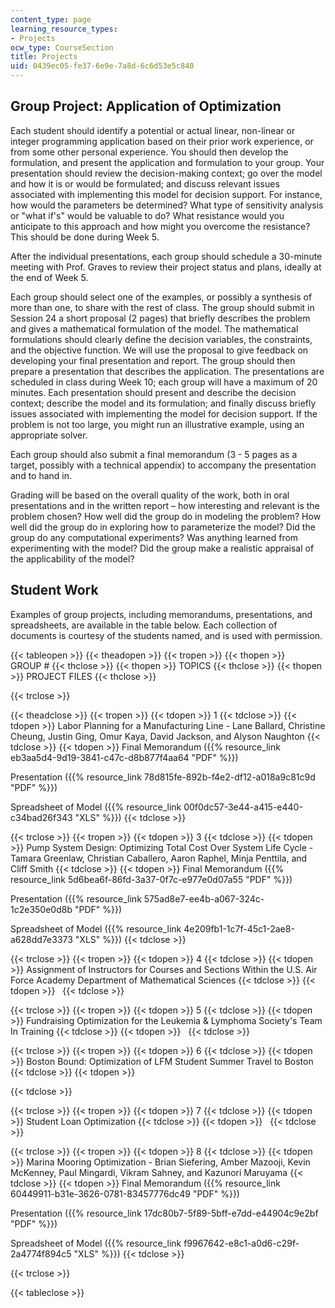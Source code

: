 ```yaml
---
content_type: page
learning_resource_types:
- Projects
ocw_type: CourseSection
title: Projects
uid: 0439ec05-fe37-6e9e-7a8d-6c6d53e5c840
---
```


Group Project: Application of Optimization
------------------------------------------

Each student should identify a potential or actual linear, non-linear or integer programming application based on their prior work experience, or from some other personal experience. You should then develop the formulation, and present the application and formulation to your group. Your presentation should review the decision-making context; go over the model and how it is or would be formulated; and discuss relevant issues associated with implementing this model for decision support. For instance, how would the parameters be determined? What type of sensitivity analysis or "what if's" would be valuable to do? What resistance would you anticipate to this approach and how might you overcome the resistance? This should be done during Week 5.

After the individual presentations, each group should schedule a 30-minute meeting with Prof. Graves to review their project status and plans, ideally at the end of Week 5.

Each group should select one of the examples, or possibly a synthesis of more than one, to share with the rest of class. The group should submit in Session 24 a short proposal (2 pages) that briefly describes the problem and gives a mathematical formulation of the model. The mathematical formulations should clearly define the decision variables, the constraints, and the objective function. We will use the proposal to give feedback on developing your final presentation and report. The group should then prepare a presentation that describes the application. The presentations are scheduled in class during Week 10; each group will have a maximum of 20 minutes. Each presentation should present and describe the decision context; describe the model and its formulation; and finally discuss briefly issues associated with implementing the model for decision support. If the problem is not too large, you might run an illustrative example, using an appropriate solver.

Each group should also submit a final memorandum (3 - 5 pages as a target, possibly with a technical appendix) to accompany the presentation and to hand in.

Grading will be based on the overall quality of the work, both in oral presentations and in the written report – how interesting and relevant is the problem chosen? How well did the group do in modeling the problem? How well did the group do in exploring how to parameterize the model? Did the group do any computational experiments? Was anything learned from experimenting with the model? Did the group make a realistic appraisal of the applicability of the model?

Student Work
------------

Examples of group projects, including memorandums, presentations, and spreadsheets, are available in the table below. Each collection of documents is courtesy of the students named, and is used with permission.

{{< tableopen >}}
{{< theadopen >}}
{{< tropen >}}
{{< thopen >}}
GROUP #
{{< thclose >}}
{{< thopen >}}
TOPICS
{{< thclose >}}
{{< thopen >}}
PROJECT FILES
{{< thclose >}}

{{< trclose >}}

{{< theadclose >}}
{{< tropen >}}
{{< tdopen >}}
1
{{< tdclose >}}
{{< tdopen >}}
Labor Planning for a Manufacturing Line - Lane Ballard, Christine Cheung, Justin Ging, Omur Kaya, David Jackson, and Alyson Naughton
{{< tdclose >}}
{{< tdopen >}}
Final Memorandum ({{% resource_link eb3aa5d4-9d19-3841-c47c-d8b877f4aa64 "PDF" %}})  
  
Presentation ({{% resource_link 78d815fe-892b-f4e2-df12-a018a9c81c9d "PDF" %}})  
  
Spreadsheet of Model ({{% resource_link 00f0dc57-3e44-a415-e440-c34bad26f343 "XLS" %}})
{{< tdclose >}}

{{< trclose >}}
{{< tropen >}}
{{< tdopen >}}
3
{{< tdclose >}}
{{< tdopen >}}
Pump System Design: Optimizing Total Cost Over System Life Cycle - Tamara Greenlaw, Christian Caballero, Aaron Raphel, Minja Penttila, and Cliff Smith
{{< tdclose >}}
{{< tdopen >}}
Final Memorandum ({{% resource_link 5d6bea6f-86fd-3a37-0f7c-e977e0d07a55 "PDF" %}})  
  
Presentation ({{% resource_link 575ad8e7-ee4b-a067-324c-1c2e350e0d8b "PDF" %}})  
  
Spreadsheet of Model ({{% resource_link 4e209fb1-1c7f-45c1-2ae8-a628dd7e3373 "XLS" %}})
{{< tdclose >}}

{{< trclose >}}
{{< tropen >}}
{{< tdopen >}}
4
{{< tdclose >}}
{{< tdopen >}}
Assignment of Instructors for Courses and Sections Within the U.S. Air Force Academy Department of Mathematical Sciences
{{< tdclose >}}
{{< tdopen >}}
 
{{< tdclose >}}

{{< trclose >}}
{{< tropen >}}
{{< tdopen >}}
5
{{< tdclose >}}
{{< tdopen >}}
Fundraising Optimization for the Leukemia & Lymphoma Society's Team In Training
{{< tdclose >}}
{{< tdopen >}}
 
{{< tdclose >}}

{{< trclose >}}
{{< tropen >}}
{{< tdopen >}}
6
{{< tdclose >}}
{{< tdopen >}}
Boston Bound: Optimization of LFM Student Summer Travel to Boston
{{< tdclose >}}
{{< tdopen >}}



{{< tdclose >}}

{{< trclose >}}
{{< tropen >}}
{{< tdopen >}}
7
{{< tdclose >}}
{{< tdopen >}}
Student Loan Optimization
{{< tdclose >}}
{{< tdopen >}}
 
{{< tdclose >}}

{{< trclose >}}
{{< tropen >}}
{{< tdopen >}}
8
{{< tdclose >}}
{{< tdopen >}}
Marina Mooring Optimization - Brian Siefering, Amber Mazooji, Kevin McKenney, Paul Mingardi, Vikram Sahney, and Kazunori Maruyama
{{< tdclose >}}
{{< tdopen >}}
Final Memorandum ({{% resource_link 60449911-b31e-3626-0781-83457776dc49 "PDF" %}})  
  
Presentation ({{% resource_link 17dc80b7-5f89-5bff-e7dd-e44904c9e2bf "PDF" %}})  
  
Spreadsheet of Model ({{% resource_link f9967642-e8c1-a0d6-c29f-2a4774f894c5 "XLS" %}})
{{< tdclose >}}

{{< trclose >}}

{{< tableclose >}}